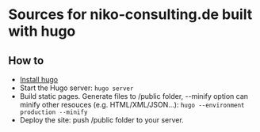 # Sources for niko-consulting.de built with hugo

## How to

- [Install hugo](https://gohugo.io/getting-started/installing/)
- Start the Hugo server: `hugo server`
- Build static pages. Generate files to /public folder, --minify option can minify other resouces (e.g. HTML/XML/JSON…): `hugo --environment production --minify`
- Deploy the site: push /public folder to your server.
